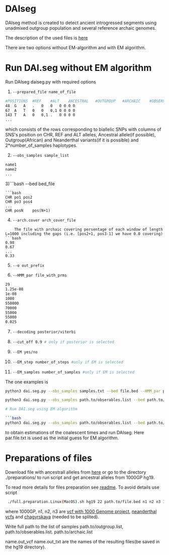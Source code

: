 
# DAIseg
DAIseg method is created to detect ancient introgressed segments using unadmixed outgroup population and several reference archaic genomes.  



The description of the used files is [here][1]









There are two options without EM-algorithm and with EM algorithm. 


# Run DAI.seg without EM algorithm
Run DAIseg daiseg.py with required options



1) ```bash
   --prepared_file name_of_file
   ```

 ```bash
#POSITIONS	#REF	#ALT	ANCESTRAL	#OUTGROUP	#ARCHAIC	#OBSERVATIONS
48	G	A	.	0	0	0 0 0 0 
67	A	T	0	0	0,1	0 0 0 0 
143	T	A	0	0,1	.	0 0 0 0
...
```
which consists of the rows corresponding to biallelic SNPs with columns of SNS's position on CHR, REF and ALT alleles, Ancestral allele(if possible), Outgroup(African) and Neanderthal variants(if it is possible) and 2*number_of_samples haplotypes. 

2) ```bash
   --obs_samples sample_list
   ```
```bash
name1
name2
...
```

3)```bash
--bed bed_file
```
```bash
CHR	po1	pos2
CHR	po3	pos4
...
CHR	posN	pos(N+1)
```

4) ```bash
   --arch.cover arch_cover_file
```
    The file with archaic covering persentage of each window of length L=1000 including the gaps (i.e. [pos2+1, pos3-1] we have 0.0 covering)
```bash
0.98
0.67
...
0.33
```

5) ```bash
   --o out_prefix
   ```
   
6) ```bash
   --HMM_par file_with_prms
   ```
```bash
29
1.25e-08
1e-08
1000
550000
70000
55000
55000
0.025
```


7) ```bash
   --decoding posterior/viterbi 
   ```

8) ```bash
   --cut_off 0.9 # only if posterior is selected
   ```
9) ```bash
   --EM yes/no
   ```
11) ```bash
    --EM_step number_of_steps #only if EM is selected
    ```
12) ```bash
    --EM_samples number_of_samples #only if EM is selected
    ```




The one examples is 
```bash
python3 dai.seg.py --obs_samples samples.txt --bed file.bed --HMM_par par.file.txt --EM no --prepared_file obs.txt --o out_prefix --arch_cover arch.covering.txt --decoding posterior --cut_off 0.9
```






```bash
python3 dai.seg.py --obs_samples path.to/obserables.list --bed path.to/file.bed   --HMM_par par.file.txt --EM no --prepared_file ./preparations/hg19.all.chr22.txt --o out.chr22 --arch_cover ./preparations/hg19.arch.covering.chr22.txt --decoding posterior/viterbi --cut_off 0.9

# Run DAI.seg using EM algorithm

```bash
python3 dai.seg.py --obs_samples path.to/obserables.list --bed path.to/file.bed   --HMM_par par.file.txt --EM yes --EM_steps 20  --EM_samples 5 --prepared_file ./preparations/hg19.all.chr22.txt --o out.EM.chr22 --arch_cover ./preparations/hg19.arch.covering.chr22.txt  --decoding posterior/viterbi --cut_off 0.9
```
to obtain estimations of the  coalescent times and run DAIseg. Here par.file.txt is used as the initial guess for EM algorithm.

# Preparations of files

Download file with ancestrall alleles from [here][5] or go to the directory ./preparations/ to run script and get ancestral alleles from 1000GP hg19.

To read more details for files preparation see [readme][2]. To avoid details use script 
```bash
 ./full.preparation.Linux(MacOS).sh hg19 22 path.to/file.bed n1 n2 n3 1000GP path.to/obserables.list path.to/outgroup.list path.to/archaic.list name.out_vcf name.out_txt path.to/ancestral.alleles
```
where 1000GP, n1, n2, n3 are [vcf with 1000 Genome project][3], [neanderthal vcfs][4] and [chagyrskaya][5] (needed to be splited). 

Write full path to the list of samples path.to/outgroup.list,  path.to/obserables.list. path.to/archaic.list

name.out_vcf name.out_txt are the names of the resulting files(be saved in the hg19 directory).




[1]: https://github.com/Genomics-HSE/DAIseg/blob/main/File.types.md
[2]: https://github.com/Genomics-HSE/DAIseg/blob/main/hg19/README.md

[5]: https://drive.google.com/drive/folders/1_zE9eaV3psFPRdFatkq-R1yGluvjgiX6?usp=sharing





[3]: http://ftp.1000genomes.ebi.ac.uk/vol1/ftp/release/20130502/ALL.chr22.phase3_shapeit2_mvncall_integrated_v5b.20130502.genotypes.vcf.gz 
[4]: http://cdna.eva.mpg.de/neandertal/Vindija/VCF/
[5]: http://ftp.eva.mpg.de/neandertal/ChagyrskayaOkladnikov/

